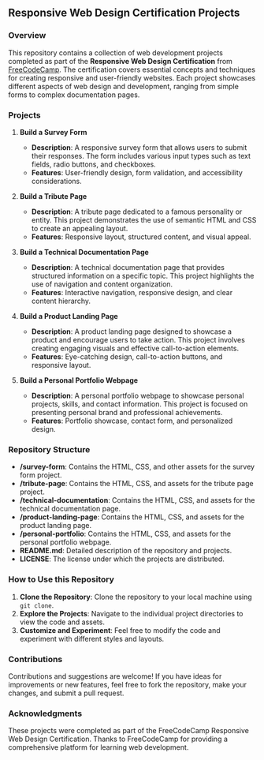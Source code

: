 ## Responsive Web Design Certification Projects

### Overview

This repository contains a collection of web development projects completed as part of the **Responsive Web Design Certification** from [FreeCodeCamp](https://www.freecodecamp.org/). The certification covers essential concepts and techniques for creating responsive and user-friendly websites. Each project showcases different aspects of web design and development, ranging from simple forms to complex documentation pages.

### Projects

1. **Build a Survey Form**
   - **Description**: A responsive survey form that allows users to submit their responses. The form includes various input types such as text fields, radio buttons, and checkboxes.
   - **Features**: User-friendly design, form validation, and accessibility considerations.

2. **Build a Tribute Page**
   - **Description**: A tribute page dedicated to a famous personality or entity. This project demonstrates the use of semantic HTML and CSS to create an appealing layout.
   - **Features**: Responsive layout, structured content, and visual appeal.

3. **Build a Technical Documentation Page**
   - **Description**: A technical documentation page that provides structured information on a specific topic. This project highlights the use of navigation and content organization.
   - **Features**: Interactive navigation, responsive design, and clear content hierarchy.

4. **Build a Product Landing Page**
   - **Description**: A product landing page designed to showcase a product and encourage users to take action. This project involves creating engaging visuals and effective call-to-action elements.
   - **Features**: Eye-catching design, call-to-action buttons, and responsive layout.

5. **Build a Personal Portfolio Webpage**
   - **Description**: A personal portfolio webpage to showcase personal projects, skills, and contact information. This project is focused on presenting personal brand and professional achievements.
   - **Features**: Portfolio showcase, contact form, and personalized design.

### Repository Structure

- **/survey-form**: Contains the HTML, CSS, and other assets for the survey form project.
- **/tribute-page**: Contains the HTML, CSS, and assets for the tribute page project.
- **/technical-documentation**: Contains the HTML, CSS, and assets for the technical documentation page.
- **/product-landing-page**: Contains the HTML, CSS, and assets for the product landing page.
- **/personal-portfolio**: Contains the HTML, CSS, and assets for the personal portfolio webpage.
- **README.md**: Detailed description of the repository and projects.
- **LICENSE**: The license under which the projects are distributed.

### How to Use this Repository

1. **Clone the Repository**: Clone the repository to your local machine using `git clone`.
2. **Explore the Projects**: Navigate to the individual project directories to view the code and assets.
3. **Customize and Experiment**: Feel free to modify the code and experiment with different styles and layouts.

### Contributions

Contributions and suggestions are welcome! If you have ideas for improvements or new features, feel free to fork the repository, make your changes, and submit a pull request.

### Acknowledgments

These projects were completed as part of the FreeCodeCamp Responsive Web Design Certification. Thanks to FreeCodeCamp for providing a comprehensive platform for learning web development.
